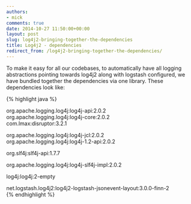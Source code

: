 ```yaml
---
authors:
- mick
comments: true
date: 2014-10-27 11:50:00+00:00
layout: post
slug: log4j2-bringing-together-the-dependencies
title: Log4j2 - dependencies
redirect_from: /log4j2-bringing-together-the-dependencies/
---
```

To make it easy for all our codebases, to automatically have all logging abstractions pointing towards log4j2 along with logstash configured, we have bundled together the dependencies via one library.
These dependencies look like:

{% highlight java %}
<!-- core libraries -->  
org.apache.logging.log4j:log4j-api:2.0.2  
org.apache.logging.log4j:log4j-core:2.0.2  
com.lmax:disruptor:3.2.1  

<!-- commons-logging -->  
org.apache.logging.log4j:log4j-jcl:2.0.2  
org.apache.logging.log4j:log4j-1.2-api:2.0.2  

<!-- slf4j -->  
org.slf4j:slf4j-api:1.7.7  

<!-- JUL routed through slf4j -->  
org.apache.logging.log4j:log4j-slf4j-impl:2.0.2  

<!-- override old log4j with an empty jarfile -->  
<!-- incase it gets re-introduced transitively -->  
log4j:log4j:2-empty  

<!-- logstash -->  
net.logstash.log4j2:log4j2-logstash-jsonevent-layout:3.0.0-finn-2  
{% endhighlight %}
